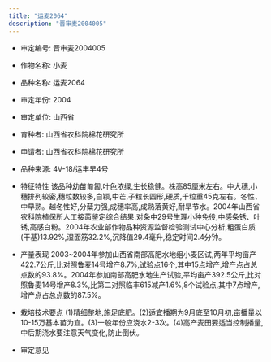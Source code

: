 ```yaml
---
title: "运麦2064"
description: "晋审麦2004005"
---
```

* 审定编号:  晋审麦2004005

*  作物名称:  小麦

*  品种名称:  运麦2064

*  审定年份:  2004

*  审定单位:  山西省

* 育种者:  山西省农科院棉花研究所

*  申请者:  山西省农科院棉花研究所

*  品种来源:  4V-18/运丰早4号

*  特征特性
该品种幼苗匍匐,叶色浓绿,生长稳健。株高85厘米左右。中大穗,小穗排列较密,穗粒数较多,白颖,中芒,子粒长圆形,硬质,千粒重45克左右。冬性、中早熟。越冬性好,分蘖力强,成穗率高,成熟落黄好,耐旱节水。2004年山西省农科院植保所人工接菌鉴定综合结果:对条中29号生理小种免役,中感条锈、叶锈,高感白粉。2004年农业部作物品种资源监督检验测试中心分析,粗蛋白质(干基)13.92%,湿面筋32.2%,沉降值29.4毫升,稳定时间2.4分钟。

*  产量表现
2003~2004年参加山西省南部高肥水地组小麦区试,两年平均亩产422.7公斤,比对照鲁麦14号增产8.7%,试验点16个,其中15点增产,增产点占总点数的93.8%。2004年参加南部高肥水地生产试验,平均亩产392.5公斤,比对照鲁麦14号增产8.3%,比第二对照临丰615减产1.6%,8个试验点,其中7点增产,增产点占总点数的87.5%。

*  栽培技术要点
(1)精细整地,施足底肥。(2)适宜播期为9月底至10月初,亩播量以10-15万基本苗为宜。(3)一般年份应浇水2-3次。(4)高产麦田要适当控制播量,中后期浇水要注意天气变化,防止倒伏。

*  审定意见

